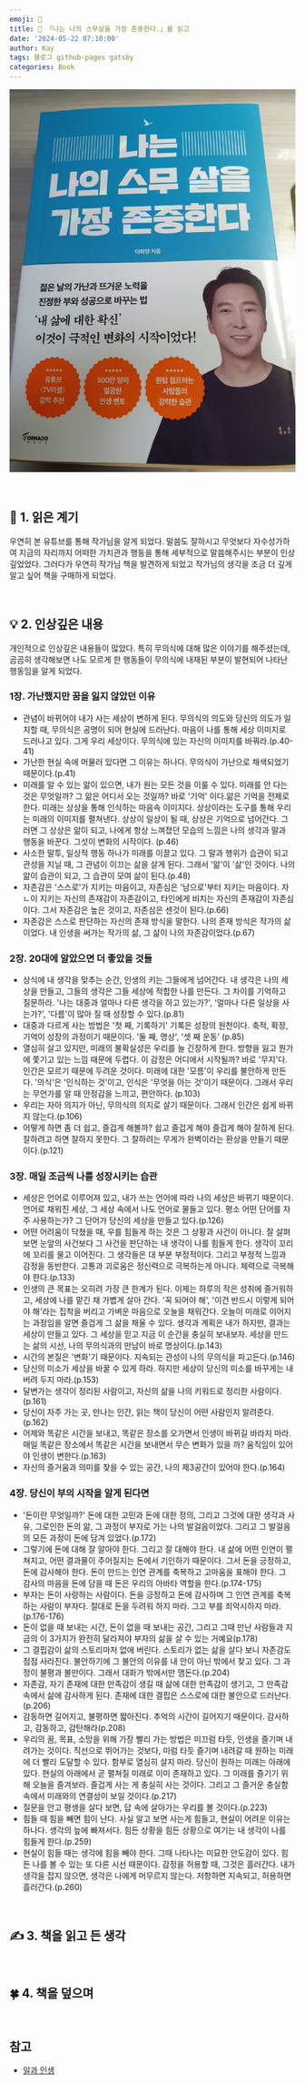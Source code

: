 ```yaml
---
emoji: 📕
title: 📕 「나는 나의 스무살을 가장 존중한다.」를 읽고
date: '2024-05-22 07:10:00'
author: Kay
tags: 블로그 github-pages gatsby
categories: Book
---
```


![book](book-1.jpeg)

<br>

## 🌈 1. 읽은 계기

우연히 본 유튜브를 통해 작가님을 알게 되었다. 말씀도 잘하시고 무엇보다 자수성가하여 지금의 자리까지 어떠한 가치관과 행동을 통해 세부적으로 말씀해주시는 부분이 인상깊었었다.
그러다가 우연히 작가님 책을 발견하게 되었고 작가님의 생각을 조금 더 깊게 알고 싶어 책을 구매하게 되었다.

<br>

## 💡 2. 인상깊은 내용

개인적으로 인상깊은 내용들이 많았다. 특히 무의식에 대해 많은 이야기를 해주셨는데, 곰곰히 생각해보면 나도 모르게 한 행동들이 무의식에 내재된 부분이 발현되어 나타난 행동임을 알게 되었다.

### 1장. 가난했지만 꿈을 잃지 않았던 이유

- 관념이 바뀌어야 내가 사는 세상이 변하게 된다. 무의식의 의도와 당신의 의도가 일치할 때, 무의식은 공명이 되어 현실에 드러난다. 마음이 나를 통해 세상 이미지로 드러나고 있다. 그게 우리 세상이다. 무의식에 있는 자신의 이미지를 바꿔라.(p.40-41)
- 가난한 현실 속에 머물러 있다면 그 이유는 하나다. 무의식이 가난으로 채색되었기 때문이다.(p.41)
- 미래를 알 수 있는 앎이 있으면, 내가 원는 모든 것을 이룰 수 있다. 미래를 안 다는 것은 무엇일까? 그 앎은 어디서 오는 것일까? 바로 '기억' 이다.앎은 기억을 전제로 한다. 미래는 상상을 통해 인식하는 마음속 이미지다. 상상이라는 도구를 통해 우리는 미래의 이미지를 펼쳐낸다. 상상이 일상이 될 때, 상상은 기억으로 넘어간다. 그러면 그 상상은 앎이 되고, 나에게 항상 느껴졌던 모습의 느낌은 나의 생각과 말과 행동을 바꾼다. 그섯이 변화의 시작이다. (p.46)
- 사소한 말투, 일상적 행동 하나가 미래를 이끌고 있다. 그 말과 행위가 습관이 되고 관성을 지닐 때, 그 관념이 이끄는 삶을 살게 된다. 그래서 '앎'이 '삶'인 것이다. 나의 앎이 습관이 되고, 그 습관이 모여 삶이 된다.(p.48)
- 자존감은 '스스로'가 지키는 마음이고, 자존심은 '남으로'부터 지키는 마음이다. 자ㄴ이 지키는 자신의 존재감이 자존감이고, 타인에게 비치는 자신의 존재감이 자존심이다. 그서 자존감은 높은 것이고, 자존심은 센것이 된다.(p.66)
- 자존감은 스스로 판단하는 자신의 존재 방식을 말한다. 나의 존재 방식은 작가의 삶이었다. 내 인생을 써가는 작가의 삶, 그 삶이 나의 자존감이었다.(p.67)

### 2장. 20대에 알았으면 더 좋았을 것들

- 상식에 내 생각을 맞추는 순간, 인생의 키는 그들에게 넘어간다. 내 생각은 나의 세상을 만들고, 그들의 생각은 그들 세상에 적합한 나를 만든다. 그 차이를 기억하고 질문하라. '나는 대중과 얼마나 다른 생각을 하고 있는가?', '얼마나 다른 일상을 사는가?', '다름'이 많아 질 때 성장할 수 있다.(p.81)
- 대중과 다르게 사는 방법은 '첫 째, 기록하기' 기록은 성장의 원천이다. 축적, 확장, 기억이 성장의 과정이기 때문이다. '둘 째, 명상', '셋 째 운동' (p.85)
- 열심히 살고 있지만, 미래의 불확실성은 우리를 늘 긴장하게 한다. 방향을 잃고 뭔가에 쫓기고 있는 느낌 때문에 두렵다. 이 감정은 어디에서 시작될까? 바로 '무지'다. 인간은 모르기 때문에 두려운 것이다. 미래에 대한 '모름'이 우리를 불안하게 만든다. '의식'은 '인식하는 것'이고, 인식은 '무엇을 아는 것'이기 때문이다. 그래서 우리는 무언가를 알 때 안정감을 느끼고, 편안하다. (p.103)
- 우리는 자아 의지가 아닌, 무의식의 의지로 살기 때문이다. 그래서 인간은 쉽게 바뀌지 않는다.(p.106)
- 어떻게 하면 좀 더 쉽고, 즐겁게 해볼까? 쉽고 즐겁게 해야 즐겁게 해야 잘하게 된다. 잘하려고 하면 잘하지 못한다. 그 잘하려는 무게가 완벽이라는 환상을 만들기 때문이다.(p.121)

### 3장. 매일 조금씩 나를 성장시키는 습관

- 세상은 언어로 이루어져 있고, 내가 쓰는 언어에 따라 나의 세상은 바뀌기 때문이다. 언어로 채워진 세상, 그 세상 속에서 나도 언어로 물들고 있다. 평소 어떤 단어를 자주 사용하는가? 그 단어가 당신의 세상을 만들고 있다.(p.126)
- 어떤 어려움이 닥쳤을 때, 우를 힘들게 하는 것은 그 상황과 사건이 아니다. 잘 살펴보면 눈앞의 사건보다 그 사건을 판단하는 내 생각이 나를 힘들게 한다. 생각이 꼬리에 꼬리를 물고 이어진다. 그 생각들은 대 부분 부정적이다. 그리고 부정적 느낌과 감정을 동반한다. 고통과 괴로움은 정신력으로 극복하는게 아니다. 체력으로 극복해야 한다.(p.133)
- 인생의 큰 목표는 오히려 가장 큰 한계가 된다. 이제는 하루의 작은 성취에 즐거워하고, 세상에 나를 맡긴 채 가볍게 살아 간다. '꼭 되어야 해', '이건 반드시 이렇게 되어야 해'라는 집착을 버리고 가벼운 마음으로 오늘을 채워간다. 오늘이 미래로 이어지는 과정임을 알면 즐겁게 그 삶을 채울 수 있다. 생각과 계획은 내가 하지만, 결과는 세상이 만들고 있다. 그 세상을 믿고 지금 이 순간을 충실히 보내보자. 세상을 만드는 삶의 시선, 나의 무의식과의 만남이 바로 명상이다.(p.143)
- 시간의 본질은 '변화'기 때문이다. 지속되는 관성이 나의 무의식을 파고든다.(p.146)
- 당신의 미소가 세상을 바꿀 수 있게 하라. 하지만 세상이 당신의 미소를 바꾸게는 내버려 두지 마라.(p.153)
- 달변가는 생각이 정리된 사람이고, 자신의 삶을 나의 키워드로 정리한 사람이다.(p.161)
- 당신이 자주 가는 곳, 만나는 인간, 읽는 책이 당신이 어떤 사람인지 알려준다.(p.162)
- 어제와 똑같은 시간을 보내고, 똑같은 장소를 오가면서 인생이 바뀌길 바라지 마라. 매일 똑같은 장소에서 똑같은 시간을 보내면서 무슨 변화가 있을 까? 움직임이 있어야 인생이 변한다.(p.163)
- 자신의 즐거움과 의미를 찾을 수 있는 공간, 나의 제3공간이 있어야 한다.(p.164)

### 4장. 당신이 부의 시작을 알게 된다면

- '돈이란 무엇일까?' 돈에 대한 고민과 돈에 대한 정의, 그리고 그것에 대한 생각과 사유, 그로인한 돈의 앎, 그 과정이 부자로 가는 나의 발걸음이었다. 그리고 그 발걸음의 모든 과정이 돈에 담겨 있었다.(p.172)
- 그렇기에 돈에 대해 잘 알아야 한다. 그리고 잘 대해야 한다. 내 삶에 어떤 인연이 펼쳐지고, 어떤 결과물이 주어질지는 돈에서 기인하기 때문이다. 그서 돈을 긍정하고, 돈에 감사해야 한다. 돈이 만드는 인연 관계를 축복하고 고마움을 표해야 한다. 그 감사의 마음을 돈에 담을 때 돈은 우리의 아바타 역할을 한다.(p.174-175)
- 부자는 돈이 사랑하는 사람이다. 돈을 긍정하고 돈에 감사하며 그 인연 관계를 축복하는 사람이 부자다. 절대로 돈을 두려워 하지 마라. 그고 부를 죄악시하지 마라.(p.176-176)
- 돈이 없을 때 보내는 시간, 돈이 없을 때 보내는 공간, 그리고 그때 만난 사람들과 지금의 이 3가지가 완전히 달라져야 부자의 삶을 살 수 있는 거예요(p.178)
- 그 결핍감이 삶의 스토리마저 없애 버린다. 스토리가 없는 삶을 살다 보니 자존감도 점점 사라진다. 불안하기에 그 불안의 이유를 내 안이 아닌 밖에서 찾고 있다. 그 과정이 불평과 불만이다. 그래서 대화가 밖에서만 맴돈다.(p.204)
- 자존감, 자기 존재에 대한 만족감이 생길 때 삶에 대한 만족감이 생기고, 그 만족감 속에서 삶에 감사하게 된다. 존재에 대한 결핍은 스스로에 대한 불안으로 드러난다.(p.206)
- 감동하면 길어지고, 불평하면 짧아진다. 추억의 시간이 길어지기 때문이다. 감사하고, 감동하고, 감탄해라(p.208)
- 우리의 꿈, 목표, 소망을 위해 가장 빨리 가는 방법은 미끄럼 타듯, 인생을 즐기며 내려가는 것이다. 직선으로 뛰어가는 것보다, 미럼 타듯 즐기며 내려갈 때 원하는 미래에 더 빨리 도달할 수 있다. 함부로 열심히 살지 마라. 당신이 원하는 미래는 아래에 있다. 현실의 아래에서 곧 펼쳐질 미래로 이미 존재하고 있다. 그 미래를 즐기기 위해 오늘을 즐겨보라. 즐겁게 사는 게 충실히 사는 것이다. 그리고 그 즐거운 충실함 속에서 미래와의 연결성이 보일 것이다.(p.217)
- 질문을 안고 평생을 살다 보면, 답 속에 살아가는 우리를 볼 것이다.(p.223)
- 힘들 때 힘을 빼면 힘이 난다. 사실 알고 보면 사는게 힘들고, 현실이 어려운 이유는 하나다. 생각의 늪에 빠져서다. 힘든 상황을 힘든 상황으로 여기는 내 생각이 나를 힘들게 한다.(p.259)
- 현실이 힘들 때는 생각에 힘을 빼야 한다. 그때 나타나는 미묘한 안도감이 있다. 힘든 나를 볼 수 있는 또 다른 시선 때문이다. 감정을 허용할 때, 그것은 흘러간다. 내가 생각을 잡지 않으면, 생각은 나에게 머무르지 않는다. 저항하면 지속되고, 허용하면 흘러간다.(p.260)

<br>

## ✍️ 3. 책을 읽고 든 생각

<br>

## 🍀 4. 책을 덮으며

<br>

## 참고

- [일과 인생](https://m.yes24.com/Goods/Detail/122944890)

```toc

```
